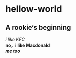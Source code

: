 # hellow-world
A rookie‘s beginning  
--------------------------
*i like KFC*  
**no，i like Macdonald**  
***me too***
